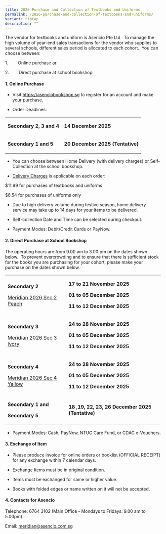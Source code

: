 ```yaml
---
title: 2026 Purchase and Collection of Textbooks and Uniforms
permalink: /2026-purchase-and-collection-of-textbooks-and-uniforms/
variant: tiptap
description: ""
---
```

<p>The vendor for textbooks and uniform is Asencio Pte Ltd.&nbsp; To manage
the high volume of year-end sales transactions for the vendor who supplies
to several schools, different sales period is allocated to each cohort.&nbsp;
You can choose between:</p>
<p>1.&nbsp;&nbsp;&nbsp;&nbsp;&nbsp;&nbsp;&nbsp; Online purchase&nbsp;<u>or</u>
</p>
<p>2.&nbsp;&nbsp;&nbsp;&nbsp;&nbsp;&nbsp;&nbsp; Direct purchase at school
bookshop</p>
<h4>1. Online Purchase</h4>
<ul data-tight="true" class="tight">
<li>
<p>Visit&nbsp;<a href="https://asenciobookshop.sg" rel="noopener nofollow" target="_blank">https://asenciobookshop.sg</a>&nbsp;to
register for an account and make your purchase.</p>
</li>
<li>
<p>Order Deadlines:</p>
</li>
</ul>
<table style="minWidth: 50px">
<colgroup>
<col>
<col>
</colgroup>
<tbody>
<tr>
<td rowspan="1" colspan="1">
<p><strong>Secondary 2, 3 and 4</strong>
</p>
</td>
<td rowspan="1" colspan="1">
<p><strong>14 December 2025</strong>
</p>
</td>
</tr>
<tr>
<td rowspan="1" colspan="1">
<p><strong>Secondary 1 and 5</strong>
</p>
</td>
<td rowspan="1" colspan="1">
<p><strong>20 December 2025 (Tentative)</strong>
</p>
</td>
</tr>
</tbody>
</table>
<ul data-tight="true" class="tight">
<li>
<p>You can choose between Home Delivery (with delivery charges) or Self-Collection
at the school bookshop.</p>
</li>
<li>
<p><u>Delivery Charges</u>&nbsp;is applicable on each order:</p>
</li>
</ul>
<p>$11.99 for purchases of textbooks and uniforms</p>
<p>$6.54 for purchases of uniforms only</p>
<ul data-tight="true" class="tight">
<li>
<p>Due to high delivery volume during festive season, home delivery service
may take up to&nbsp;14 days for your items to be delivered. &nbsp;&nbsp;</p>
</li>
<li>
<p>Self-collection Date and Time can be selected during checkout.</p>
</li>
<li>
<p>Payment Modes: Debit/Credit Cards or PayNow.</p>
</li>
</ul>
<p></p>
<h4>2. Direct Purchase at School Bookshop</h4>
<p>The operating hours are from 9.00 am to 3.00 pm on the dates shown below.&nbsp;
To prevent overcrowding and to ensure that there is sufficient stock for
the books you are purchasing for your cohort, please make your purchase
on the dates shown below.</p>
<table style="minWidth: 50px">
<colgroup>
<col>
<col>
</colgroup>
<tbody>
<tr>
<td rowspan="1" colspan="1">
<p><strong>Secondary 2</strong>
</p>
<p><a href="/files/Booklists/Meridian_2026___Sec_2_Peach.pdf" rel="noopener nofollow" target="_blank">Meridian 2026 Sec 2 Peach</a>
</p>
</td>
<td rowspan="1" colspan="1">
<p><strong>17 to 21 November 2025</strong>
</p>
<p><strong>01 to 05 December 2025</strong>
</p>
<p><strong>11 to 12 December 2025</strong>
</p>
</td>
</tr>
<tr>
<td rowspan="1" colspan="1">
<p><strong>Secondary 3</strong>
</p>
<p><a href="/files/Booklists/Meridian_2026___Sec_3_Ivory.pdf" rel="noopener nofollow" target="_blank">Meridian 2026 Sec 3 Ivory</a>
</p>
</td>
<td rowspan="1" colspan="1">
<p><strong>24 to 28 November 2025</strong>
</p>
<p><strong>01 to 05 December 2025</strong>
</p>
<p><strong>11 to 12 December 2025</strong>
</p>
</td>
</tr>
<tr>
<td rowspan="1" colspan="1">
<p><strong>Secondary 4</strong>
</p>
<p><a href="/files/Booklists/Meridian_2026___Sec_4_Yellow.pdf" rel="noopener nofollow" target="_blank">Meridian 2026 Sec 4 Yellow</a>
</p>
</td>
<td rowspan="1" colspan="1">
<p><strong>24 to 28 November 2025</strong>
</p>
<p><strong>01 to 05 December 2025</strong>
</p>
<p><strong>11 to 12 December 2025</strong>
</p>
</td>
</tr>
<tr>
<td rowspan="1" colspan="1">
<p><strong>Secondary 1 and</strong>
</p>
<p><strong>Secondary 5</strong>
</p>
<p></p>
</td>
<td rowspan="1" colspan="1">
<p><strong>18 ,19, 22, 23, 26 December 2025 (Tentative)</strong>
</p>
</td>
</tr>
</tbody>
</table>
<ul data-tight="true" class="tight">
<li>
<p>Payment Modes: Cash, PayNow, NTUC Care Fund, or CDAC e-Vouchers.</p>
</li>
</ul>
<p></p>
<h4>3. Exchange of Item</h4>
<ul data-tight="true" class="tight">
<li>
<p>Please produce invoice for online orders or booklist (OFFICIAL RECEIPT)
for any exchange within 7 calendar days.</p>
</li>
<li>
<p>Exchange Items must be in original condition.</p>
</li>
<li>
<p>Items must be exchanged for same or higher value.</p>
</li>
<li>
<p>Books with folded edges or name written on it will not be accepted.</p>
<p></p>
</li>
</ul>
<h4>4. Contacts for Asencio&nbsp;&nbsp;&nbsp;</h4>
<p>Telephone: 6764 3102 (Main Office - Mondays to Fridays: 9.00 am to 5.00pm)&nbsp;&nbsp;&nbsp;&nbsp;&nbsp;&nbsp;&nbsp;</p>
<p>Email:&nbsp;<a href="" rel="noopener nofollow" target="_blank">meridian@asencio.com.sg</a>
</p>
<p>&nbsp;</p>